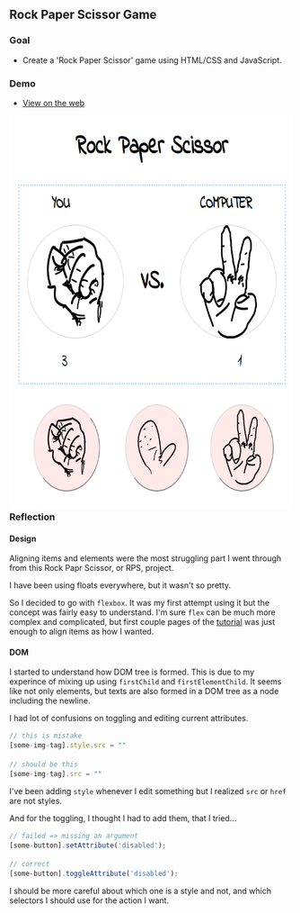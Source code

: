 ## Rock Paper Scissor Game

### Goal
- Create a 'Rock Paper Scissor' game using HTML/CSS and JavaScript.

### Demo
- [View on the web](https://myoiwritescode.github.io/projects/rock-paper-scissor/)

<a href="#" style="float: left;"><img src="./rps-ip.png" height="700" width="600"/></a>

### Reflection

#### Design
Aligning items and elements were the most struggling part I went through from this Rock Papr Scissor, or RPS, project.

I have been using floats everywhere, but it wasn't so pretty.

So I decided to go with `flexbox`. It was my first attempt using it but the concept was fairly easy to understand.
I'm sure `flex` can be much more complex and complicated, but first couple pages of the [tutorial](https://internetingishard.com/html-and-css/flexbox/) was just enough to align items as how I wanted.

#### DOM
I started to understand how DOM tree is formed. This is due to my experince of mixing up using `firstChild` and `firstElementChild`. It seems like not only elements, but texts are also formed
in a DOM tree as a node including the newline.

I had lot of confusions on toggling and editing current attributes.

```js
// this is mistake
[some-img-tag].style.src = "" 

// should be this
[some-img-tag].src = "" 
```

I've been adding `style` whenever I edit something but I realized `src` or `href` are not styles. 

And for the toggling, I thought I had to add them, that I tried...

```js
// failed => missing an argument
[some-button].setAttribute('disabled');

// correct
[some-button].toggleAttribute('disabled');
```

I should be more careful about which one is a style and not, and which selectors I should use for the action I want.
